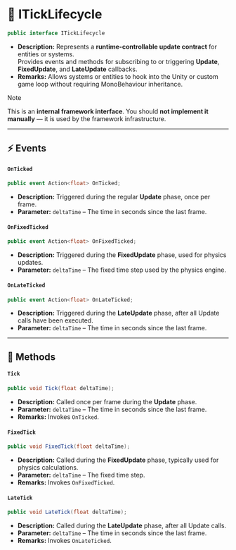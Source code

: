 # 🧩 ITickLifecycle

```csharp
public interface ITickLifecycle
```

- **Description:** Represents a **runtime-controllable update contract** for entities or systems.  
  Provides events and methods for subscribing to or triggering **Update**, **FixedUpdate**, and **LateUpdate**
  callbacks.
- **Remarks:** Allows systems or entities to hook into the Unity or custom game loop without requiring MonoBehaviour
  inheritance.

> [!NOTE]
> This is an **internal framework interface**. You should **not implement it manually** — it is used by the
> framework infrastructure.

---

## ⚡ Events

#### `OnTicked`

```csharp
public event Action<float> OnTicked;
```

- **Description:** Triggered during the regular **Update** phase, once per frame.
- **Parameter:** `deltaTime` – The time in seconds since the last frame.

#### `OnFixedTicked`

```csharp
public event Action<float> OnFixedTicked;
```

- **Description:** Triggered during the **FixedUpdate** phase, used for physics updates.
- **Parameter:** `deltaTime` – The fixed time step used by the physics engine.

#### `OnLateTicked`

```csharp
public event Action<float> OnLateTicked;
```

- **Description:** Triggered during the **LateUpdate** phase, after all Update calls have been executed.
- **Parameter:** `deltaTime` – The time in seconds since the last frame.

---

## 🏹 Methods

#### `Tick`

```csharp
public void Tick(float deltaTime);
```

- **Description:** Called once per frame during the **Update** phase.
- **Parameter:** `deltaTime` – The time in seconds since the last frame.
- **Remarks:** Invokes `OnTicked`.

#### `FixedTick`

```csharp
public void FixedTick(float deltaTime);
```

- **Description:** Called during the **FixedUpdate** phase, typically used for physics calculations.
- **Parameter:** `deltaTime` – The fixed time step.
- **Remarks:** Invokes `OnFixedTicked`.

#### `LateTick`

```csharp
public void LateTick(float deltaTime);
```

- **Description:** Called during the **LateUpdate** phase, after all Update calls.
- **Parameter:** `deltaTime` – The time in seconds since the last frame.
- **Remarks:** Invokes `OnLateTicked`.